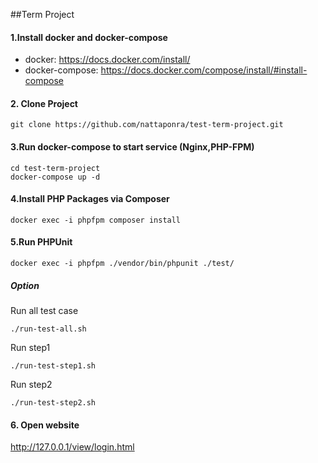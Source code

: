 ##Term Project 
#### 1.Install docker and docker-compose
- docker: https://docs.docker.com/install/
- docker-compose: https://docs.docker.com/compose/install/#install-compose


#### 2. Clone Project
```
git clone https://github.com/nattaponra/test-term-project.git
```

#### 3.Run docker-compose to start service (Nginx,PHP-FPM)
```
cd test-term-project
docker-compose up -d
```

#### 4.Install PHP Packages via Composer
```
docker exec -i phpfpm composer install
```

#### 5.Run PHPUnit

```
docker exec -i phpfpm ./vendor/bin/phpunit ./test/

```
##### Option
Run all test case
```
./run-test-all.sh
```

Run step1
```
./run-test-step1.sh
```

Run step2
```
./run-test-step2.sh
```
#### 6. Open website 
http://127.0.0.1/view/login.html
